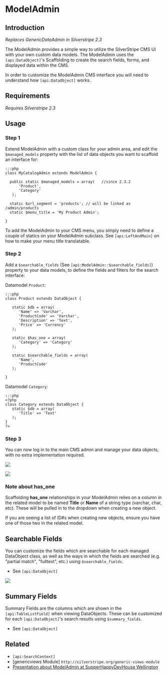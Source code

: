 # ModelAdmin

## Introduction

*Replaces GenericDataAdmin in Silverstripe 2.3*

The ModelAdmin provides a simple way to utilize the SilverStripe CMS UI with your own custom data models.  The
ModelAdmin uses the `[api:DataObject]`'s Scaffolding to create the search fields, forms, and displayed data within the
CMS. 

In order to customize the ModelAdmin CMS interface you will need to understand how  `[api:DataObject]` works.

## Requirements

*Requires Silverstripe 2.3*

## Usage

### Step 1 
Extend ModelAdmin with a custom class for your admin area, and edit the `$managed_models` property with the list of
data objects you want to scaffold an interface for:

	:::php
	class MyCatalogAdmin extends ModelAdmin {
	   
	  public static $managed_models = array(   //since 2.3.2
	      'Product',
	      'Category'
	   );
	
	  static $url_segment = 'products'; // will be linked as /admin/products
	  static $menu_title = 'My Product Admin';
	
	}


To add the ModelAdmin to your CMS menu, you simply need to define a couple of statics on your ModelAdmin subclass. See
`[api:LeftAndMain]` on how to make your menu title translatable.


### Step 2 
Add a `$searchable_fields` (See `[api:ModelAdmin::$searchable_fields]`) property to your data
models, to define the fields and filters for the search interface:

Datamodel `Product`:

	:::php
	class Product extends DataObject {
	
	   static $db = array(
	      'Name' => 'Varchar',
	      'ProductCode' => 'Varchar',
	      'Description' => 'Text',
	      'Price' => 'Currency'
	   );
	
	   static $has_one = array(
	      'Category' => 'Category'
	   );
	
	   static $searchable_fields = array(
	      'Name',
	      'ProductCode' 
	   );
	
	}


Datamodel `Category`:

	:::php
	<?php
	class Category extends DataObject {
	   static $db = array(
	      'Title' => 'Text'
	   );
	}
	?>


### Step 3
You can now log in to the main CMS admin and manage your data objects, with no extra implementation required.

![](_images/modeladmin_edit.png)

![](_images/modeladmin_results.png)

### Note about has_one

Scaffolding **has_one** relationships in your ModelAdmin relies on a column in the related model to be named **Title**
or **Name** of a string type (varchar, char, etc).  These will be pulled in to the dropdown when creating a new object.

If you are seeing a list of ID#s when creating new objects, ensure you have one of those two in the related model.

## Searchable Fields

You can customize the fields which are searchable for each managed DataObject class, as well as the ways in which the
fields are searched (e.g. "partial match", "fulltext", etc.) using `$searchable_fields`.

   * See `[api:DataObject]`

![](_images/modeladmin_search.png)

## Summary Fields

Summary Fields are the columns which are shown in the `[api:TableListField]` when viewing DataObjects.  These can be
customized for each `[api:DataObject]`'s search results using `$summary_fields`.

   * See `[api:DataObject]`

## Related

*  `[api:SearchContext]`
*  [genericviews Module] `http://silverstripe.org/generic-views-module`
*  [Presentation about ModelAdmin at SupperHappyDevHouse Wellington](http://www.slideshare.net/chillu/modeladmin-in-silverstripe-23)
